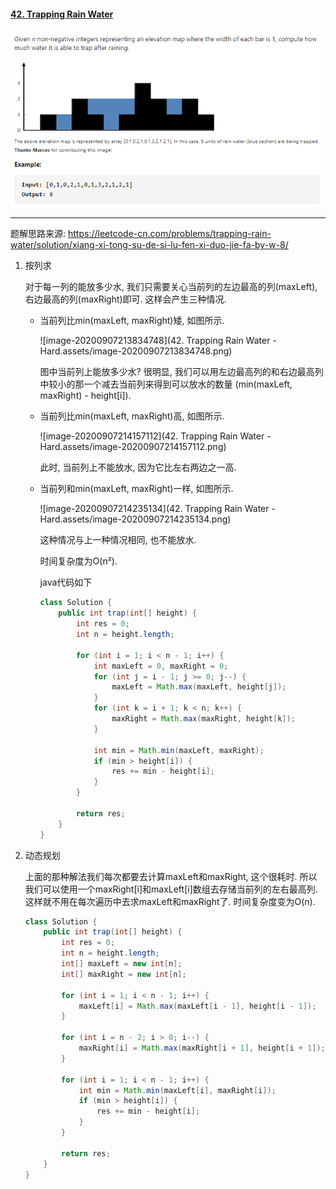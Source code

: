 #### [42. Trapping Rain Water](https://leetcode-cn.com/problems/trapping-rain-water/)

![image-20200907213400036](../assets/image-20200907213400036.png)

---

题解思路来源: https://leetcode-cn.com/problems/trapping-rain-water/solution/xiang-xi-tong-su-de-si-lu-fen-xi-duo-jie-fa-by-w-8/

1. 按列求

   对于每一列的能放多少水, 我们只需要关心当前列的左边最高的列(maxLeft), 右边最高的列(maxRight)即可. 这样会产生三种情况.

   - 当前列比min(maxLeft, maxRight)矮, 如图所示.

     ![image-20200907213834748](42. Trapping Rain Water - Hard.assets/image-20200907213834748.png)

     图中当前列上能放多少水? 很明显, 我们可以用左边最高列的和右边最高列中较小的那一个减去当前列来得到可以放水的数量 (min(maxLeft, maxRight) - height[i]).
     
   - 当前列比min(maxLeft, maxRight)高, 如图所示.

     ![image-20200907214157112](42. Trapping Rain Water - Hard.assets/image-20200907214157112.png)

     此时, 当前列上不能放水, 因为它比左右两边之一高.

   - 当前列和min(maxLeft, maxRight)一样, 如图所示.

     ![image-20200907214235134](42. Trapping Rain Water - Hard.assets/image-20200907214235134.png)

     这种情况与上一种情况相同, 也不能放水.
     
     时间复杂度为O(n²).
     
     
     
     java代码如下
     
     ```java
     class Solution {
         public int trap(int[] height) {
             int res = 0;
             int n = height.length;
             
             for (int i = 1; i < n - 1; i++) {
                 int maxLeft = 0, maxRight = 0;
                 for (int j = i - 1; j >= 0; j--) {
                     maxLeft = Math.max(maxLeft, height[j]);
                 }
                 for (int k = i + 1; k < n; k++) {
                     maxRight = Math.max(maxRight, height[k]);
                 }
     
                 int min = Math.min(maxLeft, maxRight);
                 if (min > height[i]) {
                     res += min - height[i];
                 }
             }
     
             return res;
         }
     }
     ```
     
     
   
2. 动态规划

   上面的那种解法我们每次都要去计算maxLeft和maxRight, 这个很耗时. 所以我们可以使用一个maxRight[i]和maxLeft[i]数组去存储当前列的左右最高列. 这样就不用在每次遍历中去求maxLeft和maxRight了. 时间复杂度变为O(n).

   ```java
   class Solution {
       public int trap(int[] height) {
           int res = 0;
           int n = height.length;
           int[] maxLeft = new int[n];
           int[] maxRight = new int[n];
   
           for (int i = 1; i < n - 1; i++) {
               maxLeft[i] = Math.max(maxLeft[i - 1], height[i - 1]);
           }
   
           for (int i = n - 2; i > 0; i--) {
               maxRight[i] = Math.max(maxRight[i + 1], height[i + 1]);
           }
           
           for (int i = 1; i < n - 1; i++) {
               int min = Math.min(maxLeft[i], maxRight[i]);
               if (min > height[i]) {
                   res += min - height[i];
               }
           }
   
           return res;
       }
   }
   ```

   

​     